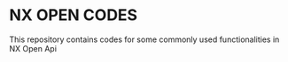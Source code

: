 # NX OPEN CODES

This repository contains codes for some commonly used functionalities in NX Open Api
